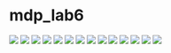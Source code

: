 # mdp_lab6
![](https://github.com/valentinbujdoso/mdp_lab5/blob/main/imgs/1.png)
![](https://github.com/valentinbujdoso/mdp_lab5/blob/main/imgs/2.png)
![](https://github.com/valentinbujdoso/mdp_lab5/blob/main/imgs/3.png)
![](https://github.com/valentinbujdoso/mdp_lab5/blob/main/imgs/4.png)
![](https://github.com/valentinbujdoso/mdp_lab5/blob/main/imgs/5.png)
![](https://github.com/valentinbujdoso/mdp_lab5/blob/main/imgs/6.png)
![](https://github.com/valentinbujdoso/mdp_lab5/blob/main/imgs/7.png)
![](https://github.com/valentinbujdoso/mdp_lab5/blob/main/imgs/8.png)
![](https://github.com/valentinbujdoso/mdp_lab5/blob/main/imgs/9.png)
![](https://github.com/valentinbujdoso/mdp_lab5/blob/main/imgs/10.png)
![](https://github.com/valentinbujdoso/mdp_lab5/blob/main/imgs/11.png)
![](https://github.com/valentinbujdoso/mdp_lab5/blob/main/imgs/12.png)
![](https://github.com/valentinbujdoso/mdp_lab5/blob/main/imgs/12.png)
![](https://github.com/valentinbujdoso/mdp_lab5/blob/main/imgs/14.png)
